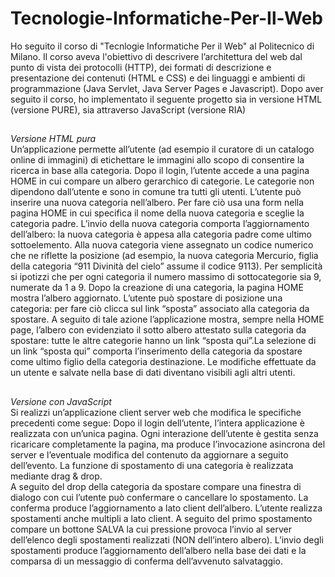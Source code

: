 # Tecnologie-Informatiche-Per-Il-Web
Ho seguito il corso di "Tecnlogie Informatiche Per il Web" al Politecnico di Milano. Il corso aveva l'obiettivo di descrivere l’architettura del web dal punto di vista dei protocolli (HTTP), dei formati di descrizione e presentazione dei contenuti (HTML e CSS) e dei linguaggi e ambienti di programmazione (Java Servlet, Java Server Pages e Javascript). Dopo aver seguito il corso, ho implementato il seguente progetto sia in versione HTML (versione PURE), sia attraverso JavaScript (versione RIA)
##
*Versione HTML pura*  
Un’applicazione permette all’utente (ad esempio il curatore di un catalogo online di immagini) di etichettare le immagini allo scopo di consentire la ricerca in base alla categoria. Dopo il login, l’utente accede a una pagina HOME in cui compare un albero gerarchico di categorie. Le categorie non dipendono dall’utente e sono in comune tra tutti gli utenti.
L’utente può inserire una nuova categoria nell’albero. Per fare ciò usa una form nella pagina HOME in cui specifica  il nome della nuova categoria e sceglie la categoria padre. L’invio della nuova categoria comporta l’aggiornamento dell’albero: la nuova categoria è appesa alla categoria padre come ultimo sottoelemento. Alla nuova categoria viene assegnato un codice numerico che ne riflette la posizione (ad esempio, la nuova categoria Mercurio, figlia della categoria “911 Divinità del cielo” assume il codice 9113). Per semplicità si ipotizzi che per ogni categoria il numero massimo di sottocategorie sia 9, numerate da 1 a 9. Dopo la creazione di una categoria, la pagina HOME mostra l’albero aggiornato. L’utente può spostare di posizione una categoria: per fare ciò clicca sul link “sposta” associato alla categoria da spostare. A seguito di tale azione l’applicazione mostra, sempre nella HOME page,  l’albero con evidenziato il sotto albero attestato sulla categoria da spostare:  tutte le altre categorie hanno un link “sposta qui”.La selezione di un link “sposta qui” comporta l’inserimento della categoria da spostare come ultimo figlio della categoria destinazione.
Le modifiche effettuate da un utente e salvate nella base di dati diventano visibili agli altri utenti.
##
*Versione con JavaScript*  
Si realizzi un’applicazione client server web che modifica le specifiche precedenti come segue:
Dopo il login dell’utente, l’intera applicazione è realizzata con un’unica pagina.
Ogni interazione dell’utente è gestita senza ricaricare completamente la pagina, ma produce l’invocazione asincrona del server e l’eventuale modifica del contenuto da aggiornare a seguito dell’evento.
La funzione di spostamento di una categoria è realizzata mediante drag & drop.  
A seguito del drop della categoria da spostare compare una finestra di dialogo con cui l’utente può confermare o cancellare lo spostamento. La conferma produce l’aggiornamento a lato client dell’albero.
L’utente realizza spostamenti anche multipli a lato client. A seguito del primo spostamento compare un bottone SALVA la cui pressione provoca l’invio al server dell’elenco degli spostamenti realizzati (NON dell’intero albero). L’invio degli spostamenti produce l’aggiornamento dell’albero nella base dei dati e la comparsa di un messaggio di conferma dell’avvenuto salvataggio.
